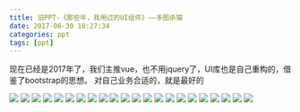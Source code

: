 ```yaml
---
title: 旧PPT-《那些年，我用过的UI组件》——多图杀猫
date: 2017-06-30 10:27:34
categories: ppt
tags: [ppt]
---
```


现在已经是2017年了，我们主推vue，也不用jquery了，UI库也是自己重构的，借鉴了bootstrap的思想。
对自己业务合适的，就是最好的

<!-- more -->

![](https://loulanyijian.github.io/images/ui/幻灯片01.jpg)
![](https://loulanyijian.github.io/images/ui/幻灯片03.jpg)
![](https://loulanyijian.github.io/images/ui/幻灯片04.jpg)
![](https://loulanyijian.github.io/images/ui/幻灯片05.jpg)
![](https://loulanyijian.github.io/images/ui/幻灯片06.jpg)
![](https://loulanyijian.github.io/images/ui/幻灯片07.jpg)
![](https://loulanyijian.github.io/images/ui/幻灯片08.jpg)
![](https://loulanyijian.github.io/images/ui/幻灯片09.jpg)
![](https://loulanyijian.github.io/images/ui/幻灯片10.jpg)
![](https://loulanyijian.github.io/images/ui/幻灯片11.jpg)
![](https://loulanyijian.github.io/images/ui/幻灯片12.jpg)
![](https://loulanyijian.github.io/images/ui/幻灯片13.jpg)
![](https://loulanyijian.github.io/images/ui/幻灯片14.jpg)
![](https://loulanyijian.github.io/images/ui/幻灯片15.jpg)
![](https://loulanyijian.github.io/images/ui/幻灯片16.jpg)
![](https://loulanyijian.github.io/images/ui/幻灯片17.jpg)
![](https://loulanyijian.github.io/images/ui/幻灯片18.jpg)
![](https://loulanyijian.github.io/images/ui/幻灯片19.jpg)
![](https://loulanyijian.github.io/images/ui/幻灯片20.jpg)
![](https://loulanyijian.github.io/images/ui/幻灯片21.jpg)
![](https://loulanyijian.github.io/images/ui/幻灯片22.jpg)
![](https://loulanyijian.github.io/images/ui/幻灯片23.jpg)
